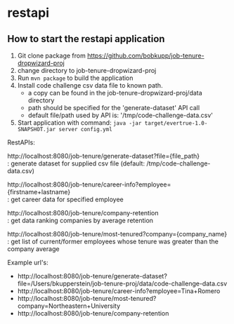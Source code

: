 # restapi

How to start the restapi application
---
1. Git clone package from https://github.com/bobkupp/job-tenure-dropwizard-proj
2. change directory to job-tenure-dropwizard-proj
3. Run `mvn package` to build the application
4. Install code challenge csv data file to known path.
    - a copy can be found in the job-tenure-dropwizard-proj/data directory
    - path should be specified for the 'generate-dataset' API call
    - default file/path used by API is: '/tmp/code-challenge-data.csv'
5. Start application with command: `java -jar target/evertrue-1.0-SNAPSHOT.jar server config.yml`

RestAPIs:

http://localhost:8080/job-tenure/generate-dataset?file={file_path}			
: generate dataset for supplied csv file (default: /tmp/code-challenge-data.csv)

http://localhost:8080/job-tenure/career-info?employee={firstname+lastname}	
: get career data for specified employee

http://localhost:8080/job-tenure/company-retention		
: get data ranking companies by average retention

http://localhost:8080/job-tenure/most-tenured?company={company_name}		
: get list of current/former employees whose tenure was greater than the company average


Example url's:

- http://localhost:8080/job-tenure/generate-dataset?file=/Users/bkupperstein/job-tenure-proj/data/code-challenge-data.csv
- http://localhost:8080/job-tenure/career-info?employee=Tina+Romero
- http://localhost:8080/job-tenure/most-tenured?company=Northeastern+University
- http://localhost:8080/job-tenure/company-retention
